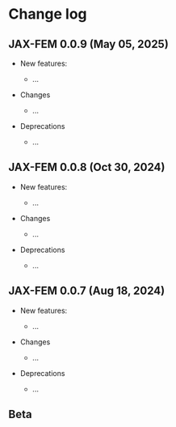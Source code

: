 # Change log

## JAX-FEM 0.0.9 (May 05, 2025)

* New features:
  * ...

* Changes
  * ...

* Deprecations
  * ...


## JAX-FEM 0.0.8 (Oct 30, 2024)

* New features:
  * ...

* Changes
  * ...

* Deprecations
  * ...


## JAX-FEM 0.0.7 (Aug 18, 2024)

* New features:
  * ...

* Changes
  * ...

* Deprecations
  * ...


## Beta

